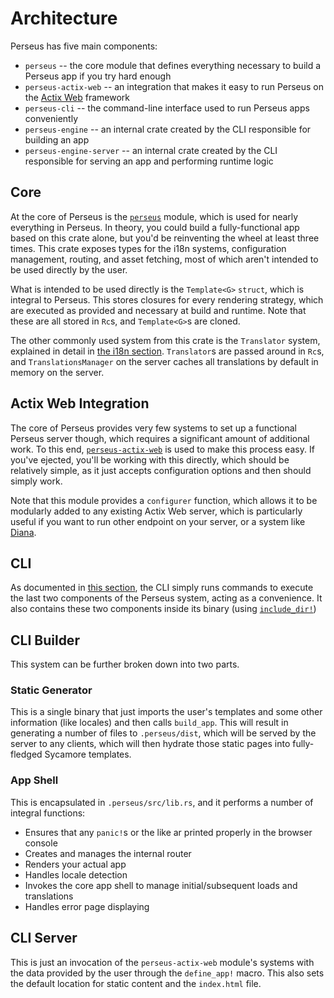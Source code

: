 # Architecture

Perseus has five main components:

-   `perseus` -- the core module that defines everything necessary to build a Perseus app if you try hard enough
-   `perseus-actix-web` -- an integration that makes it easy to run Perseus on the [Actix Web](https://actix.rs) framework
-   `perseus-cli` -- the command-line interface used to run Perseus apps conveniently
-   `perseus-engine` -- an internal crate created by the CLI responsible for building an app
-   `perseus-engine-server` -- an internal crate created by the CLI responsible for serving an app and performing runtime logic

## Core

At the core of Perseus is the [`perseus`](https://docs.rs/perseus) module, which is used for nearly everything in Perseus. In theory, you could build a fully-functional app based on this crate alone, but you'd be reinventing the wheel at least three times. This crate exposes types for the i18n systems, configuration management, routing, and asset fetching, most of which aren't intended to be used directly by the user.

What is intended to be used directly is the `Template<G>` `struct`, which is integral to Perseus. This stores closures for every rendering strategy, which are executed as provided and necessary at build and runtime. Note that these are all stored in `Rc`s, and `Template<G>`s are cloned.

The other commonly used system from this crate is the `Translator` system, explained in detail in [the i18n section](:i18n/intro). `Translator`s are passed around in `Rc`s, and `TranslationsManager` on the server caches all translations by default in memory on the server.

## Actix Web Integration

The core of Perseus provides very few systems to set up a functional Perseus server though, which requires a significant amount of additional work. To this end, [`perseus-actix-web`](https://docs.rs/perseus-actix-web) is used to make this process easy. If you've ejected, you'll be working with this directly, which should be relatively simple, as it just accepts configuration options and then should simply work.

Note that this module provides a `configurer` function, which allows it to be modularly added to any existing Actix Web server, which is particularly useful if you want to run other endpoint on your server, or a system like [Diana](https://github.com/arctic-hen7/diana).

## CLI

As documented in [this section](:cli), the CLI simply runs commands to execute the last two components of the Perseus system, acting as a convenience. It also contains these two components inside its binary (using [`include_dir!`](https://github.com/Michael-F-Bryan/include_dir))

## CLI Builder

This system can be further broken down into two parts.

### Static Generator

This is a single binary that just imports the user's templates and some other information (like locales) and then calls `build_app`. This will result in generating a number of files to `.perseus/dist`, which will be served by the server to any clients, which will then hydrate those static pages into fully-fledged Sycamore templates.

### App Shell

This is encapsulated in `.perseus/src/lib.rs`, and it performs a number of integral functions:

-   Ensures that any `panic!`s or the like ar printed properly in the browser console
-   Creates and manages the internal router
-   Renders your actual app
-   Handles locale detection
-   Invokes the core app shell to manage initial/subsequent loads and translations
-   Handles error page displaying

## CLI Server

This is just an invocation of the `perseus-actix-web` module's systems with the data provided by the user through the `define_app!` macro. This also sets the default location for static content and the `index.html` file.
